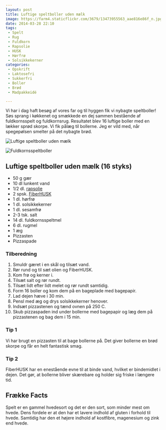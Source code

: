 ```yaml
---
layout: post
title: Luftige speltboller uden mælk
image: https://farm4.staticflickr.com/3679/13473955563_aae816e86f_n.jpg
date: 2014-03-28 22:10
tags:
 - Spelt
 - Rug
 - Fuldkorn
 - Rapsolie
 - HUSK
 - Hørfrø
 - Solsikkekerner
categories:
 - Opskrift
 - Laktosefri
 - Sukkerfri
 - Boller
 - Brød
 - Madpakkeidé

---
```


Vi har i dag haft besøg af vores far og til hyggen fik vi nybagte speltboller! Søs sprang i køkkenet og smækkede en dej sammen bestående af fuldkornsspelt og fuldkornsrug. Resultatet blev 16 luftige boller med en lækker sprød skorpe. Vi fik pålæg til bollerne. Jeg er vild med, når spegepølsen smelter på det nybagte brød.


![Luftige speltboller uden mælk](https://farm4.staticflickr.com/3679/13473955563_aae816e86f_z.jpg)

![Fuldkornsspeltboller](https://farm4.staticflickr.com/3726/13474247744_8bd654b4a0_o.png)

## Luftige speltboller uden mælk (16 styks)

- 50 g gær
- 10 dl lunkent vand
- 1/2 dl. [rapsolie](http://www.roedbakkegaard.dk/)
- 2 spsk. [FiberHUSK](http://husk.dk/)
- 1 dl. hørfrø
- 1 dl. solsikkekerner
- 1 dl. sesamfrø
- 2-3 tsk. salt
- 14 dl. fuldkornsspeltmel
- 6 dl. rugmel
- 1 æg
- Pizzasten
- Pizzaspade


### Tilberedning

1. Smuldr gæret i en skål og tilsæt vand.
2. Rør rund og til sæt olien og FiberHUSK.
3. Kom frø og kerner i.
4. Tilsæt salt og rør rundt.
5. Tilsæt lidt efter lidt melet og rør rundt samtidig.
6. Form 16 boller og kom dem på en bageplade med bagepapir.
6. Lad dejen hæve i 30 min.
7. Pensl med æg og drys solsikkekerner henover.
7. Indsæt pizzastenen og tænd ovnen på 250 C.
8. Skub pizzaspaden ind under bollerne med bagepapir og læg dem på pizzastenen og bag dem i 15 min.

### Tip 1

Vi har brugt en pizzasten til at bage bollerne på. Det giver bollerne en brød skorpe og får en helt fantastisk smag.

### Tip 2
FiberHUSK har en enestående evne til at binde vand, hvilket er bindemidlet i dejen. Det gør, at bollerne bliver skærebare og holder sig friske i længere tid.


## Frække Facts

Spelt er en gammel hvedesort og det er den sort, som minder mest om hvede. Dens fordele er at den har et lavere indhold af gluten i forhold til hvede. Samtidig har den et højere indhold af kostfibre, magenesium og zink end hvede. 
